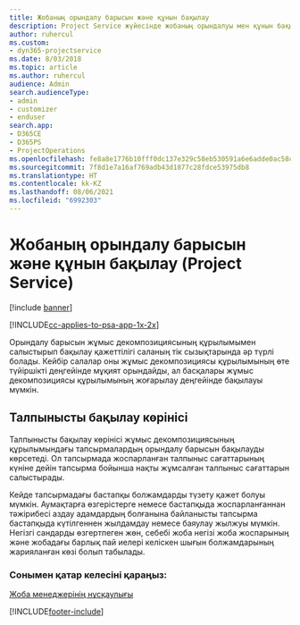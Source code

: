 ```yaml
---
title: Жобаның орындалу барысын және құнын бақылау
description: Project Service жүйесінде жобаның орындалуы мен құнын бақылау жолы
author: ruhercul
ms.custom:
- dyn365-projectservice
ms.date: 8/03/2018
ms.topic: article
ms.author: ruhercul
audience: Admin
search.audienceType:
- admin
- customizer
- enduser
search.app:
- D365CE
- D365PS
- ProjectOperations
ms.openlocfilehash: fe8a8e1776b10fff0dc137e329c58eb530591a6e6adde0ac58ca83d323c5da4f
ms.sourcegitcommit: 7f8d1e7a16af769adb43d1877c28fdce53975db8
ms.translationtype: HT
ms.contentlocale: kk-KZ
ms.lasthandoff: 08/06/2021
ms.locfileid: "6992303"
---
```

# <a name="track-project-progress-and-cost-project-service"></a>Жобаның орындалу барысын және құнын бақылау (Project Service)

[!include [banner](../includes/psa-now-project-operations.md)]

[!INCLUDE[cc-applies-to-psa-app-1x-2x](../includes/cc-applies-to-psa-app-1x-2x.md)]

Орындалу барысын жұмыс декомпозициясының құрылымымен салыстырып бақылау қажеттілігі саланың тік сызықтарында әр түрлі болады. Кейбір салалар оны жұмыс декомпозициясы құрылымының өте түйіршікті деңгейінде мұқият орындайды, ал басқалары жұмыс декомпозициясы құрылымының жоғарылау деңгейінде бақылауы мүмкін.  
  
## <a name="effort-tracking-view"></a>Талпынысты бақылау көрінісі  
Талпынысты бақылау көрінісі жұмыс декомпозициясының құрылымындағы тапсырмалардың орындалу барысын бақылауды көрсетеді. Ол тапсырмада жоспарланған талпыныс сағаттарының күніне дейін тапсырма бойынша нақты жұмсалған талпыныс сағаттарын салыстырады.  
  
Кейде тапсырмадағы бастапқы болжамдарды түзету қажет болуы мүмкін. Аумақтарға өзгерістерге немесе бастапқыда жоспарланғаннан тәжірибесі аздау адамдардың болғанына байланысты тапсырма бастапқыда күтілгеннен жылдамдау немесе баяулау жылжуы мүмкін. Негізгі сандарды өзгертпеген жөн, себебі жоба негізі жоба жоспарының және жобадағы барлық пай иелері келіскен шығын болжамдарының жарияланған көзі болып табылады.  
  
### <a name="see-also"></a>Сонымен қатар келесіні қараңыз:  
 [Жоба менеджерінің нұсқаулығы](../psa/project-manager-guide.md)


[!INCLUDE[footer-include](../includes/footer-banner.md)]